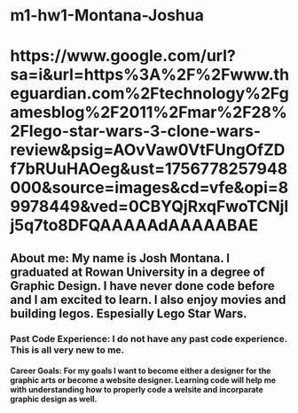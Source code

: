# m1-hw1-Montana-Joshua
<h1> https://www.google.com/url?sa=i&url=https%3A%2F%2Fwww.theguardian.com%2Ftechnology%2Fgamesblog%2F2011%2Fmar%2F28%2Flego-star-wars-3-clone-wars-review&psig=AOvVaw0VtFUngOfZDf7bRUuHAOeg&ust=1756778257948000&source=images&cd=vfe&opi=89978449&ved=0CBYQjRxqFwoTCNjlj5q7to8DFQAAAAAdAAAAABAE </h1>
<h2> About me: My name is Josh Montana. I graduated at Rowan University in a degree of Graphic Design. I have never done code before and I am excited to learn. I also enjoy movies and building legos. Espesially Lego Star Wars. </h2>
<h3> Past Code Experience: I do not have any past code experience. This is all very new to me. </h3>
<h4> Career Goals: For my goals I want to become either a designer for the graphic arts or become a website designer. Learning code will help me with understanding how to properly code a welsite and incorparate graphic design as well. </h4>
